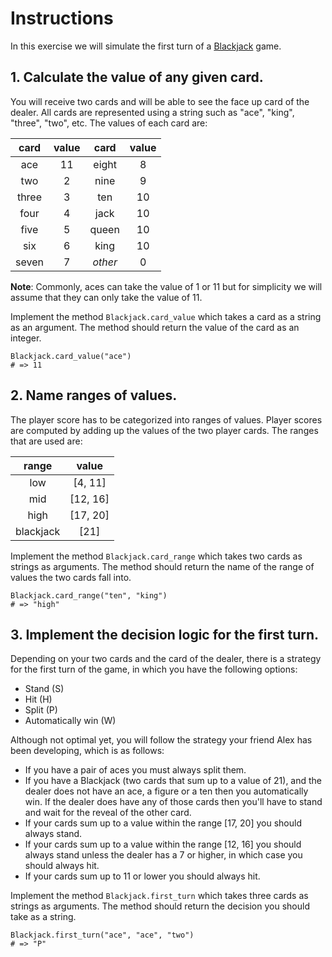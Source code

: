 # Instructions

In this exercise we will simulate the first turn of a [Blackjack][blackjack] game.

## 1. Calculate the value of any given card.

You will receive two cards and will be able to see the face up card of the dealer. All cards are represented using a string such as "ace", "king", "three", "two", etc. The values of each card are:

| card  | value |  card   | value |
| :---: | :---: | :-----: | :---: |
|  ace  |  11   |  eight  |   8   |
|  two  |   2   |  nine   |   9   |
| three |   3   |   ten   |  10   |
| four  |   4   |  jack   |  10   |
| five  |   5   |  queen  |  10   |
|  six  |   6   |  king   |  10   |
| seven |   7   | _other_ |   0   |

**Note**: Commonly, aces can take the value of 1 or 11 but for simplicity we will assume that they can only take the value of 11.

Implement the method `Blackjack.card_value` which takes a card as a string as an argument.
The method should return the value of the card as an integer.

```Crystal
Blackjack.card_value("ace")
# => 11
```

## 2. Name ranges of values.

The player score has to be categorized into ranges of values.
Player scores are computed by adding up the values of the two player cards.
The ranges that are used are:

|   range   |  value   |
| :-------: | :------: |
|    low    | [4, 11]  |
|    mid    | [12, 16] |
|   high    | [17, 20] |
| blackjack |   [21]   |

Implement the method `Blackjack.card_range` which takes two cards as strings as arguments.
The method should return the name of the range of values the two cards fall into.

```Crystal
Blackjack.card_range("ten", "king")
# => "high"
```

## 3. Implement the decision logic for the first turn.

Depending on your two cards and the card of the dealer, there is a strategy for the first turn of the game, in which you have the following options:

- Stand (S)
- Hit (H)
- Split (P)
- Automatically win (W)

Although not optimal yet, you will follow the strategy your friend Alex has been developing, which is as follows:

- If you have a pair of aces you must always split them.
- If you have a Blackjack (two cards that sum up to a value of 21), and the dealer does not have an ace, a figure or a ten then you automatically win. If the dealer does have any of those cards then you'll have to stand and wait for the reveal of the other card.
- If your cards sum up to a value within the range [17, 20] you should always stand.
- If your cards sum up to a value within the range [12, 16] you should always stand unless the dealer has a 7 or higher, in which case you should always hit.
- If your cards sum up to 11 or lower you should always hit.

Implement the method `Blackjack.first_turn` which takes three cards as strings as arguments.
The method should return the decision you should take as a string.

```Crystal
Blackjack.first_turn("ace", "ace", "two")
# => "P"
```

[blackjack]: https://en.wikipedia.org/wiki/Blackjack
